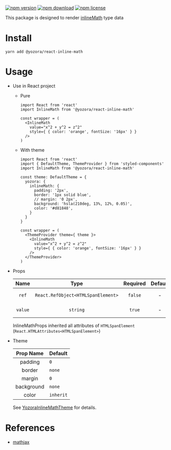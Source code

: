 [![npm version](https://img.shields.io/npm/v/@yozora/react-inline-math.svg)](https://www.npmjs.com/package/@yozora/react-inline-math)
[![npm download](https://img.shields.io/npm/dm/@yozora/react-inline-math.svg)](https://www.npmjs.com/package/@yozora/react-inline-math)
[![npm license](https://img.shields.io/npm/l/@yozora/react-inline-math.svg)](https://www.npmjs.com/package/@yozora/react-inline-math)


This package is designed to render [inlineMath][mathjax] type data


# Install

  ```shell
  yarn add @yozora/react-inline-math
  ```

# Usage
  * Use in React project

    - Pure

      ```tsx
      import React from 'react'
      import InlineMath from '@yozora/react-inline-math'

      const wrapper = (
        <InlineMath
          value="x^2 + y^2 = z^2"
          style={ { color: 'orange', fontSize: '16px' } }
        />
      )
      ```

    - With theme

      ```tsx
      import React from 'react'
      import { DefaultTheme, ThemeProvider } from 'styled-components'
      import InlineMath from '@yozora/react-inline-math'

      const theme: DefaultTheme = {
        yozora: {
          inlineMath: {
            padding: '2px',
            border: '1px solid blue',
            // margin: '0 2px',
            background: 'hsla(210deg, 13%, 12%, 0.05)',
            color: '#d81848',
          }
        }
      }

      const wrapper = (
        <ThemeProvider theme={ theme }>
          <InlineMath
            value="x^2 + y^2 = z^2"
            style={ { color: 'orange', fontSize: '16px' } }
          />
        </ThemeProvider>
      )
      ```

  * Props

     Name     | Type                                | Required  | Default | Description
    :--------:|:-----------------------------------:|:---------:|:-------:|:-------------
     `ref`    | `React.RefObject<HTMLSpanElement>`  | `false`   | -       | Forwarded ref callback
     `value`  | `string`                            | `true`    | -       | InlineMath content

    InlineMathProps inherited all attributes of `HTMLSpanElement` (`React.HTMLAttributes<HTMLSpanElement>`)

  * Theme

     Prop Name    | Default
    :------------:|:--------------
     padding      | `0`
     border       | `none`
     margin       | `0`
     background   | `none`
     color        | `inherit`

    See [YozoraInlineMathTheme][] for details.


# References

  - [mathjax][]


[mathjax]: https://www.mathjax.org/
[YozoraInlineMathTheme]: https://github.com/guanghechen/yozora-react/blob/master/packages/inline-math/src/theme.ts
